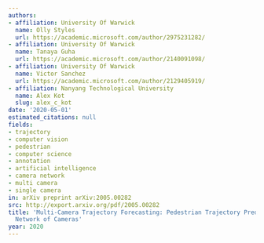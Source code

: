 ```yaml
---
authors:
- affiliation: University Of Warwick
  name: Olly Styles
  url: https://academic.microsoft.com/author/2975231282/
- affiliation: University Of Warwick
  name: Tanaya Guha
  url: https://academic.microsoft.com/author/2140091098/
- affiliation: University Of Warwick
  name: Victor Sanchez
  url: https://academic.microsoft.com/author/2129405919/
- affiliation: Nanyang Technological University
  name: Alex Kot
  slug: alex_c_kot
date: '2020-05-01'
estimated_citations: null
fields:
- trajectory
- computer vision
- pedestrian
- computer science
- annotation
- artificial intelligence
- camera network
- multi camera
- single camera
in: arXiv preprint arXiv:2005.00282
src: http://export.arxiv.org/pdf/2005.00282
title: 'Multi-Camera Trajectory Forecasting: Pedestrian Trajectory Prediction in a
  Network of Cameras'
year: 2020
---
```

